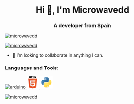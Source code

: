 <h1 align="center">Hi 👋, I'm Microwavedd</h1>
<h3 align="center">A developer from Spain</h3>

<p align="left"> <img src="https://komarev.com/ghpvc/?username=microwavedd&label=Profile%20views&color=0e75b6&style=flat" alt="microwavedd" /> </p>

<p align="left"> <a href="https://github.com/ryo-ma/github-profile-trophy"><img src="https://github-profile-trophy.vercel.app/?username=microwavedd" alt="microwavedd" /></a> </p>

- 👯 I’m looking to collaborate in anything I can.


<h3 align="left">Languages and Tools:</h3>
<p align="left"> <a href="https://www.arduino.cc/" target="_blank" rel="noreferrer"> <img src="https://cdn.worldvectorlogo.com/logos/arduino-1.svg" alt="arduino" width="40" height="40"/> </a> <a href="https://www.w3.org/html/" target="_blank" rel="noreferrer"> <img src="https://raw.githubusercontent.com/devicons/devicon/master/icons/html5/html5-original-wordmark.svg" alt="html5" width="40" height="40"/> </a> <a href="https://www.python.org" target="_blank" rel="noreferrer"> <img src="https://raw.githubusercontent.com/devicons/devicon/master/icons/python/python-original.svg" alt="python" width="40" height="40"/> </a> </p>

<p><img align="center" src="https://github-readme-stats.vercel.app/api/top-langs?username=microwavedd&show_icons=true&locale=en&layout=compact" alt="microwavedd" /></p>
